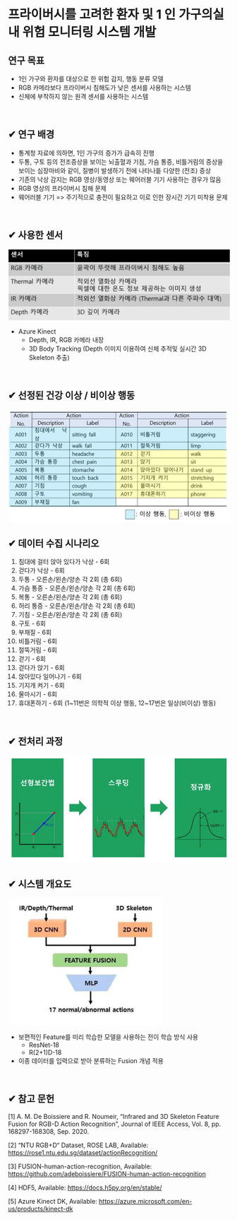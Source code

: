 # 프라이버시를 고려한 환자 및 1 인 가구의실내 위험 모니터링 시스템 개발

## 연구 목표
- 1인 가구와 환자를 대상으로 한 위험 감지, 행동 분류 모델
- RGB 카메라보다 프라이버시 침해도가 낮은 센서를 사용하는 시스템
- 신체에 부착하지 않는 원격 센서를 사용하는 시스템

<br />

## ✔ 연구 배경
 - 통계청 자료에 의하면, 1인 가구의 증가가 급속히 진행
 - 두통, 구토 등의 전조증상을 보이는 뇌출혈과 기침, 가슴 통증, 비틀거림의 증상을 보이는 심장마비와 같이, 질병이 발생하기 전에 나타나틑 다양한 (전조) 증상
 - 기존의 낙상 감지는 RGB 영상/동영상 또는 웨어러블 기기 사용하는 경우가 많음
 - RGB 영상의 프라이버시 침해 문제
 - 웨어러블 기기 => 주기적으로 충전이 필요하고 이로 인한 장시간 기기 미착용 문제

<br />

## ✔ 사용한 센서
<img src="./images/%EC%84%BC%EC%84%9C%20%ED%8A%B9%EC%A7%95.JPG">

 - Azure Kinect
    - Depth, IR, RGB 카메라 내장
    - 3D Body Tracking (Depth 이미지 이용하여 신체 추적및 실시간 3D Skeleton 추출)

<br />

## ✔ 선정된 건강 이상 / 비이상 행동
<img src="./images/%EC%84%A0%EC%A0%95%EC%9E%90%EC%84%B8.JPG">

## ✔ 데이터 수집 시나리오
1. 침대에 걸터 앉아 있다가 낙상 - 6회
2. 걷다가 낙상 - 6회
3. 두통 - 오른손/왼손/양손 각 2회 (총 6회)
4. 가슴 통증 - 오른손/왼손/양손 각 2회 (총 6회)
5. 복통 - 오른손/왼손/양손 각 2회 (총 6회)
6. 허리 통증 - 오른손/왼손/양손 각 2회 (총 6회)
7. 기침 - 오른손/왼손/양손 각 2회 (총 6회)
8. 구토 - 6회
9. 부채질 - 6회
10. 비틀거림 - 6회
11. 절뚝거림 - 6회
12. 걷기 - 6회
13. 걷다가 앉기 - 6회
14. 앉아있다 일어나기 - 6회
15. 기지개 켜기 - 6회
16. 물마시기 - 6회
17. 휴대폰하기 - 6회
(1~11번은 의학적 이상 행동, 12~17번은 일상(비이상) 행동)

<br />

## ✔ 전처리 과정
<img src="./images/%EC%A0%84%EC%B2%98%EB%A6%AC%EA%B3%BC%EC%A0%95.JPG">

<br />

## ✔ 시스템 개요도
<img src="./images/%EC%8B%9C%EC%8A%A4%ED%85%9C%20%EA%B0%9C%EC%9A%94%EB%8F%84.JPG">

 - 보편적인 Feature를 미리 학습한 모델을 사용하는 전이 학습 방식 사용
    - ResNet-18
    - R(2+1)D-18
 - 이종 데이터를 입력으로 받아 분류하는 Fusion 개념 적용

 <br />

 ## ✔ 참고 문헌
 [1] A. M. De Boissiere and R. Noumeir, “Infrared and 3D Skeleton Feature
Fusion for RGB-D Action Recognition”, Journal of IEEE Access, Vol. 8, pp.
168297-168308, Sep. 2020.

[2] “NTU RGB+D“ Dataset, ROSE LAB, Available:
https://rose1.ntu.edu.sg/dataset/actionRecognition/

[3] FUSION-human-action-recognition, Available:
https://github.com/adeboissiere/FUSION-human-action-recognition

[4] HDF5, Available: https://docs.h5py.org/en/stable/

[5] Azure Kinect DK, Available:
https://azure.microsoft.com/en-us/products/kinect-dk


